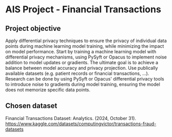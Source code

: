 # AIS Project - Financial Transactions

## Project objective

Apply differential privacy techniques to ensure the privacy of individual data points during machine learning model training, while minimizing the impact on model performance. Start by training a machine learning model with differential privacy mechanisms, using PySyft or Opacus to implement noise addition to model updates or gradients. The ultimate goal is to achieve a balance between model accuracy and privacy projection. Use publically available datasets (e.g. patient records or financial transactions, ...). Research can be done by using PySyft or Opacus' differential privacy tools to introduce noise to gradients during model training, ensuring the model does not memorize specific data points.

## Chosen dataset

Financial Transactions Dataset: Analytics. (2024, October 31). <https://www.kaggle.com/datasets/computingvictor/transactions-fraud-datasets>
